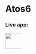 # Atos6

### Live app:

<a href="https://snack.expo.dev/@git/github.com/wandersonalwes/atos6"><img src="https://snack.expo.dev/dist/assets/bc351fd24f9bd32bc131f122d42c1a77.svg" width="50" height="50" /></a>
